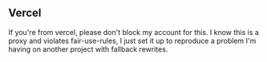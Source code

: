 ## Vercel
If you're from vercel, please don't block my account for this. I know this is a proxy and violates fair-use-rules, I just set it up to reproduce a problem I'm having on another project with fallback rewrites.